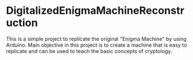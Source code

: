 # DigitalizedEnigmaMachineReconstruction
This is a simple project to replicate the original "Enigma Machine" by using Arduino. Main objective in this project is to create a machine that is easy to replicate and can be used to teach the basic concepts of cryptology.
